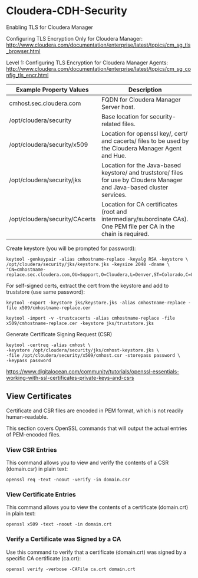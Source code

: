 # Cloudera-CDH-Security

Enabling TLS for Cloudera Manager

Configuring TLS Encryption Only for Cloudera Manager:
http://www.cloudera.com/documentation/enterprise/latest/topics/cm_sg_tls_browser.html

Level 1: Configuring TLS Encryption for Cloudera Manager Agents:
http://www.cloudera.com/documentation/enterprise/latest/topics/cm_sg_config_tls_encr.html

Example Property Values	| Description
------------------------|------------
cmhost.sec.cloudera.com	| FQDN for Cloudera Manager Server host.
/opt/cloudera/security	| Base location for security-related files.
/opt/cloudera/security/x509	| Location for openssl key/, cert/ and cacerts/ files to be used by the Cloudera Manager Agent and Hue.
/opt/cloudera/security/jks	| Location for the Java-based keystore/ and truststore/ files for use by Cloudera Manager and Java-based cluster services.
/opt/cloudera/security/CAcerts	| Location for CA certificates (root and intermediary/subordinate CAs). One PEM file per CA in the chain is required.

Create keystore (you will be prompted for password):
```
keytool -genkeypair -alias cmhostname-replace -keyalg RSA -keystore \
/opt/cloudera/security/jks/keystore.jks -keysize 2048 -dname \
"CN=cmhostname-replace.sec.cloudera.com,OU=Support,O=Cloudera,L=Denver,ST=Colorado,C=US"
```

For self-signed certs, extract the cert from the keystore and add to truststore (use same password):
```
keytool -export -keystore jks/keystore.jks -alias cmhostname-replace -file x509/cmhostname-replace.cer
```
```
keytool -import -v -trustcacerts -alias cmhostname-replace -file x509/cmhostname-replace.cer -keystore jks/truststore.jks
```

Generate Certificate Signing Request (CSR)
```
keytool -certreq -alias cmhost \
-keystore /opt/cloudera/security/jks/cmhost-keystore.jks \
-file /opt/cloudera/security/x509/cmhost.csr -storepass password \
-keypass password
```

https://www.digitalocean.com/community/tutorials/openssl-essentials-working-with-ssl-certificates-private-keys-and-csrs

## View Certificates
Certificate and CSR files are encoded in PEM format, which is not readily human-readable.

This section covers OpenSSL commands that will output the actual entries of PEM-encoded files.

### View CSR Entries
This command allows you to view and verify the contents of a CSR (domain.csr) in plain text:
```
openssl req -text -noout -verify -in domain.csr
```

### View Certificate Entries
This command allows you to view the contents of a certificate (domain.crt) in plain text:
```
openssl x509 -text -noout -in domain.crt
```

### Verify a Certificate was Signed by a CA
Use this command to verify that a certificate (domain.crt) was signed by a specific CA certificate (ca.crt):
```
openssl verify -verbose -CAFile ca.crt domain.crt
```
